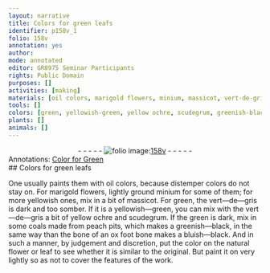 ```yaml
---
layout: narrative
title: Colors for green leafs
identifier: p158v_1
folio: 158v
annotation: yes
author:
mode: annotated
editor: GR8975 Seminar Participants
rights: Public Domain
purposes: []
activities: [making]
materials: [oil colors, marigold flowers, minium, massicot, vert-de-gris, coals, bone of an ox foot, natural flower, leaf]
tools: []
colors: [green, yellowish-green, yellow ochre, scudegrum, greenish-black, bluish-black]
plants: []
animals: []
---
```


 <div class="folio" align="center">- - - - - <a href="http://gallica.bnf.fr/ark:/12148/btv1b10500001g/f322.image" target="_blank"><img src="https://cu-mkp.github.io/GR8975-edition/assets/photo-icon.png" alt="folio image: " style="display:inline-block; margin-bottom:-3px;"/>158v</a> - - - - - </div> 
<div class="annotation" align="left">Annotations:
<a href="https://drive.google.com/drive/folders/0BwJi-u8sfkVDSU1RN3ExeW5WclU" target="_blank">Color for Green</a>
 </div>
 <span class="activity"></span> 
## Colors for green leafs

 
 One usually paints them with <span class="material">oil colors</span>, because distemper colors do not stay on. For <span class="material">marigold flowers</span>, lightly ground <span class="material">minium</span> for some of them; for more yellowish ones, mix in a bit of <span class="material">massicot</span>. For <span class="color">green</span>, the <span class="material">vert—de—gris</span> is dark and too somber. If it is a <span class="color">yellowish—green</span>, you can mix with the <span class="material">vert—de—gris</span> a bit of <span class="color">yellow ochre</span> and <span class="color">scudegrum</span>. If the <span class="color">green</span> is dark, mix in some <span class="material">coals</span> made from peach pits, which makes a <span class="color">greenish—black</span>, in the same way than the <span class="material">bone of an ox foot</span> bone makes a <span class="color">bluish—black</span>. And in such a manner, by judgement and discretion, put the color on the <span class="material">natural flower</span> or <span class="material">leaf</span> to see whether it is similar to the original. But paint it on very lightly so as not to cover the features of the work. 
 